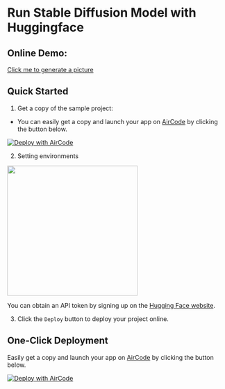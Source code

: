 # Run Stable Diffusion Model with Huggingface

## Online Demo:

[Click me to generate a picture](https://5rg3bjkd6z.us.aircode.run/index?direct_output=1&seed=100&caption=approaching%20perfection,%20dynamic,%20highly%20detailed,%20artstation,%20concept%20art,%20smooth,%20sharp%20focus,%20illustration,%20art%20by%20Artemisia%20Gentileschi,%20a%20beautiful%20the%20cloud%20elf%20queen%20busks%20on%20the%20streets%20of%20new%20york,%20playing%20guitar,%20singing)

## Quick Started

1. Get a copy of the sample project:

  - You can easily get a copy and launch your app on [AirCode](https://aircode.io/) by clicking the button below.

[![Deploy with AirCode](https://aircode.io/aircode-deploy-button.svg)](https://aircode.io/dashboard?owner=AirCodeLabs&repo=aircode&branch=main&path=examples%2Fshopify-to-google-spreadsheets&appname=shopify%20to%20google%20spreadsheets)

2. Setting environments

<img src="https://aircode-yvo.b-cdn.net/resource/1695368402924-elmp34k54l.jpg" width="300">

You can obtain an API token by signing up on the [Hugging Face website](https://huggingface.co/).

3. Click the `Deploy` button to deploy your project online.

## One-Click Deployment

Easily get a copy and launch your app on [AirCode](https://aircode.io/) by clicking the button below.

[![Deploy with AirCode](https://aircode.io/aircode-deploy-button.svg)](https://aircode.io/dashboard?owner=AirCodeLabs&repo=aircode&path=examples%2Fstable-diffusion-huggingface&appname=stable%20diffusion%20huggingface)